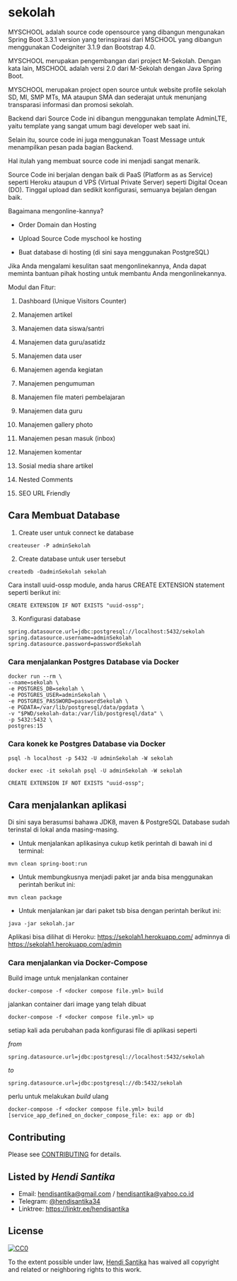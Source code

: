 # sekolah

MYSCHOOL adalah source code opensource yang dibangun mengunakan Spring Boot 3.3.1 version yang terinspirasi dari MSCHOOL
yang dibangun menggunakan Codeigniter 3.1.9 dan Bootstrap 4.0.

MYSCHOOL merupakan pengembangan dari project M-Sekolah. Dengan kata lain, MSCHOOL adalah versi 2.0 dari M-Sekolah dengan Java Spring Boot.

MYSCHOOL merupakan project open source untuk website profile sekolah SD, MI, SMP MTs, MA ataupun SMA dan sederajat untuk menunjang transparasi informasi dan promosi sekolah.

Backend dari Source Code ini dibangun menggunakan template AdminLTE, yaitu template yang sangat umum bagi developer web saat ini.

Selain itu, source code ini juga menggunakan Toast Message untuk menampilkan pesan pada bagian Backend.

Hal itulah yang membuat source code ini menjadi sangat menarik.

Source Code ini berjalan dengan baik di PaaS (Platform as as Service) seperti Heroku ataupun d VPS (Virtual Private
Server) seperti Digital Ocean (DO). Tinggal upload dan sedikit konfigurasi, semuanya bejalan dengan baik.

Bagaimana mengonline-kannya?

- Order Domain dan Hosting

- Upload Source Code myschool ke hosting

- Buat database di hosting (di sini saya menggunakan PostgreSQL)

Jika Anda mengalami kesulitan saat mengonlinekannya, Anda dapat meminta bantuan pihak hosting untuk membantu Anda mengonlinekannya.

Modul dan Fitur:

1. Dashboard (Unique Visitors Counter)

2. Manajemen artikel

3. Manajemen data siswa/santri

4. Manajemen data guru/asatidz

5. Manajemen data user

6. Manajemen agenda kegiatan

7. Manajemen pengumuman

8. Manajemen file materi pembelajaran

9. Manajemen data guru

10. Manajemen gallery photo

11. Manajemen pesan masuk (inbox)

12. Manajemen komentar

13. Sosial media share artikel

14. Nested Comments

15. SEO URL Friendly

## Cara Membuat Database

1. Create user untuk connect ke database

```
createuser -P adminSekolah
```

2. Create database untuk user tersebut

```
createdb -OadminSekolah sekolah
```

Cara install uuid-ossp module, anda harus CREATE EXTENSION statement seperti berikut ini:

```
CREATE EXTENSION IF NOT EXISTS "uuid-ossp";
```

3. Konfigurasi database

```
spring.datasource.url=jdbc:postgresql://localhost:5432/sekolah
spring.datasource.username=adminSekolah
spring.datasource.password=passwordSekolah
```

### Cara menjalankan Postgres Database via Docker

```
docker run --rm \
--name=sekolah \
-e POSTGRES_DB=sekolah \
-e POSTGRES_USER=adminSekolah \
-e POSTGRES_PASSWORD=passwordSekolah \
-e PGDATA=/var/lib/postgresql/data/pgdata \
-v "$PWD/sekolah-data:/var/lib/postgresql/data" \
-p 5432:5432 \
postgres:15
```

### Cara konek ke Postgres Database via Docker

```shell
psql -h localhost -p 5432 -U adminSekolah -W sekolah

docker exec -it sekolah psql -U adminSekolah -W sekolah

CREATE EXTENSION IF NOT EXISTS "uuid-ossp";
```

## Cara menjalankan aplikasi

Di sini saya berasumsi bahawa JDK8, maven & PostgreSQL Database sudah terinstal di lokal anda masing-masing.

- Untuk menjalankan aplikasinya cukup ketik perintah di bawah ini d terminal:

```shell
mvn clean spring-boot:run
```

- Untuk membungkusnya menjadi paket jar anda bisa menggunakan perintah berikut ini:

```
mvn clean package
```

- Untuk menjalankan jar dari paket tsb bisa dengan perintah berikut ini:

```
java -jar sekolah.jar
```

Aplikasi bisa dilihat di Heroku: https://sekolah1.herokuapp.com/ adminnya di https://sekolah1.herokuapp.com/admin

### Cara menjalankan via Docker-Compose

Build image untuk menjalankan container

```shell
docker-compose -f <docker compose file.yml> build
```

jalankan container dari image yang telah dibuat

```shell
docker-compose -f <docker compose file.yml> up
```

setiap kali ada perubahan pada konfigurasi file di aplikasi seperti

_from_

```shell
spring.datasource.url=jdbc:postgresql://localhost:5432/sekolah
```

_to_

```shell
spring.datasource.url=jdbc:postgresql://db:5432/sekolah
```

perlu untuk melakukan _build_ ulang

```shell
docker-compose -f <docker compose file.yml> build [service_app_defined_on_docker_compose_file: ex: app or db]
```

## Contributing

Please see [CONTRIBUTING](CONTRIBUTING.md) for details.

## Listed by _Hendi Santika_

- Email: hendisantika@gmail.com / hendisantika@yahoo.co.id
- Telegram: [@hendisantika34](https://t.me/hendisantika34)
- Linktree: https://linktr.ee/hendisantika

## License

[![CC0](https://i.creativecommons.org/p/zero/1.0/88x31.png)](https://creativecommons.org/publicdomain/zero/1.0/)

To the extent possible under law, [Hendi Santika](https://github.com/hendisantika) has waived all copyright and related or neighboring rights to this work.
